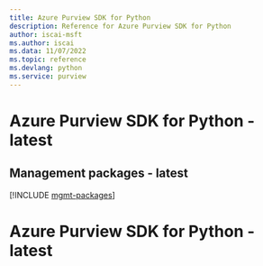 ```yaml
---
title: Azure Purview SDK for Python
description: Reference for Azure Purview SDK for Python
author: iscai-msft
ms.author: iscai
ms.data: 11/07/2022
ms.topic: reference
ms.devlang: python
ms.service: purview
---
```

# Azure Purview SDK for Python - latest

## Management packages - latest
[!INCLUDE [mgmt-packages](purview-mgmt-index.md)]
# Azure Purview SDK for Python - latest